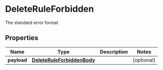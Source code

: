 

# DeleteRuleForbidden

The standard error format

## Properties

Name | Type | Description | Notes
------------ | ------------- | ------------- | -------------
**payload** | [**DeleteRuleForbiddenBody**](DeleteRuleForbiddenBody.md) |  |  [optional]



